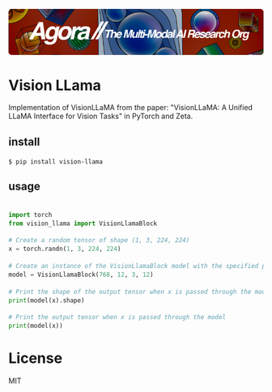 [![Multi-Modality](agorabanner.png)](https://discord.gg/qUtxnK2NMf)

# Vision LLama
Implementation of VisionLLaMA from the paper: "VisionLLaMA: A Unified LLaMA Interface for Vision Tasks" in PyTorch and Zeta.


## install
`$ pip install vision-llama`


## usage
```python

import torch
from vision_llama import VisionLlamaBlock

# Create a random tensor of shape (1, 3, 224, 224)
x = torch.randn(1, 3, 224, 224)

# Create an instance of the VisionLlamaBlock model with the specified parameters
model = VisionLlamaBlock(768, 12, 3, 12)

# Print the shape of the output tensor when x is passed through the model
print(model(x).shape)

# Print the output tensor when x is passed through the model
print(model(x))

```



# License
MIT

